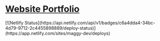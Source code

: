 <h1>
  <a href="https://maggy-dev.netlify.app/">Website Portfolio</a>
</h1>
[![Netlify Status](https://api.netlify.com/api/v1/badges/c6a4dda4-34bc-4d79-9712-2c4455898889/deploy-status)](https://app.netlify.com/sites/maggy-dev/deploys)

